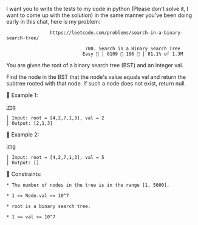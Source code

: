 I want you to write the tests to my code in python (Please don't solve it, I want to come up with the solution) in the same manner you've been doing early in this chat, here is my problem:

                    https://leetcode.com/problems/search-in-a-binary-search-tree/
                                                   
                                 700. Search in a Binary Search Tree
                                Easy  │ 6109  196  │ 81.1% of 1.3M



You are given the root of a binary search tree (BST) and an integer val.

Find the node in the BST that the node's value equals val and return the subtree rooted with that node. If such a node does not exist, return null.



󰛨 Example 1:

[img](https://assets.leetcode.com/uploads/2021/01/12/tree1.jpg)

	│ Input: root = [4,2,7,1,3], val = 2
	│ Output: [2,1,3]

󰛨 Example 2:

[img](https://assets.leetcode.com/uploads/2021/01/12/tree2.jpg)

	│ Input: root = [4,2,7,1,3], val = 5
	│ Output: []



 Constraints:

	* The number of nodes in the tree is in the range [1, 5000].
	
	* 1 <= Node.val <= 10^7
	
	* root is a binary search tree.
	
	* 1 <= val <= 10^7

